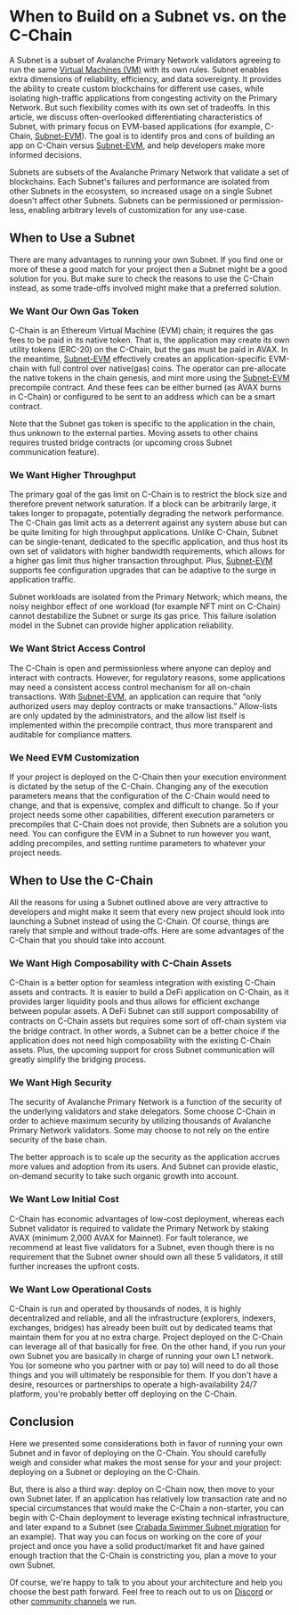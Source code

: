 # When to Build on a Subnet vs. on the C-Chain

A Subnet is a subset of Avalanche Primary Network validators agreeing to run the same [Virtual
Machines (VM)](../subnets/README.md#virtual-machines) with its own rules. Subnet enables extra
dimensions of reliability, efficiency, and data sovereignty. It provides the ability to create
custom blockchains for different use cases, while isolating high-traffic applications from
congesting activity on the Primary Network. But such flexibility comes with its own set of
tradeoffs. In this article, we discuss often-overlooked differentiating characteristics of Subnet,
with primary focus on EVM-based applications (for example, C-Chain,
[Subnet-EVM](https://github.com/ava-labs/subnet-evm)). The goal is to identify pros and cons of
building an app on C-Chain versus [Subnet-EVM](https://github.com/ava-labs/subnet-evm), and help
developers make more informed decisions.

Subnets are subsets of the Avalanche Primary Network that validate a set of blockchains. Each Subnet's
failures and performance are isolated from other Subnets in the ecosystem, so increased usage on a
single Subnet doesn't affect other Subnets. Subnets can be permissioned or permission-less, enabling
arbitrary levels of customization for any use-case.

## When to Use a Subnet

There are many advantages to running your own Subnet. If you find one or more of these a good match
for your project then a Subnet might be a good solution for you. But make sure to check the reasons
to use the C-Chain instead, as some trade-offs involved might make that a preferred solution.

### We Want Our Own Gas Token

C-Chain is an Ethereum Virtual Machine (EVM) chain; it requires the gas fees to be paid in its
native token. That is, the application may create its own utility tokens (ERC-20) on the C-Chain,
but the gas must be paid in AVAX. In the meantime,
[Subnet-EVM](https://github.com/ava-labs/subnet-evm) effectively creates an application-specific
EVM-chain with full control over native(gas) coins. The operator can pre-allocate the native tokens
in the chain genesis, and mint more using the [Subnet-EVM](https://github.com/ava-labs/subnet-evm)
precompile contract. And these fees can be either burned (as AVAX burns in C-Chain) or configured to
be sent to an address which can be a smart contract.

Note that the Subnet gas token is specific to the application in the chain, thus unknown to the
external parties. Moving assets to other chains requires trusted bridge contracts (or upcoming cross
Subnet communication feature).

### We Want Higher Throughput

The primary goal of the gas limit on C-Chain is to restrict the block size and therefore prevent
network saturation. If a block can be arbitrarily large, it takes longer to propagate, potentially
degrading the network performance. The C-Chain gas limit acts as a deterrent against any system
abuse but can be quite limiting for high throughput applications. Unlike C-Chain, Subnet can be
single-tenant, dedicated to the specific application, and thus host its own set of validators with
higher bandwidth requirements, which allows for a higher gas limit thus higher transaction
throughput. Plus, [Subnet-EVM](https://github.com/ava-labs/subnet-evm) supports fee configuration
upgrades that can be adaptive to the surge in application traffic.

Subnet workloads are isolated from the Primary Network; which means, the noisy neighbor effect of
one workload (for example NFT mint on C-Chain) cannot destabilize the Subnet or surge its gas price.
This failure isolation model in the Subnet can provide higher application reliability.

### We Want Strict Access Control

The C-Chain is open and permissionless where anyone can deploy and interact with contracts. However,
for regulatory reasons, some applications may need a consistent access control mechanism for all
on-chain transactions. With [Subnet-EVM](https://github.com/ava-labs/subnet-evm), an application can
require that “only authorized users may deploy contracts or make transactions.” Allow-lists are only
updated by the administrators, and the allow list itself is implemented within the precompile
contract, thus more transparent and auditable for compliance matters.

### We Need EVM Customization

If your project is deployed on the C-Chain then your execution environment is dictated by the setup
of the C-Chain. Changing any of the execution parameters means that the configuration of the C-Chain
would need to change, and that is expensive, complex and difficult to change. So if your project
needs some other capabilities, different execution parameters or precompiles that C-Chain does not
provide, then Subnets are a solution you need. You can configure the EVM in a Subnet to run however
you want, adding precompiles, and setting runtime parameters to whatever your project needs.

## When to Use the C-Chain

All the reasons for using a Subnet outlined above are very attractive to developers and might make
it seem that every new project should look into launching a Subnet instead of using the C-Chain. Of
course, things are rarely that simple and without trade-offs. Here are some advantages of the
C-Chain that you should take into account.

### We Want High Composability with C-Chain Assets

C-Chain is a better option for seamless integration with existing C-Chain assets and contracts. It
is easier to build a DeFi application on C-Chain, as it provides larger liquidity pools and thus
allows for efficient exchange between popular assets. A DeFi Subnet can still support composability
of contracts on C-Chain assets but requires some sort of oﬀ-chain system via the bridge contract. In
other words, a Subnet can be a better choice if the application does not need high composability
with the existing C-Chain assets. Plus, the upcoming support for cross Subnet communication will
greatly simplify the bridging process.

### We Want High Security

The security of Avalanche Primary Network is a function of the security of the underlying validators
and stake delegators. Some choose C-Chain in order to achieve maximum security by utilizing
thousands of Avalanche Primary Network validators. Some may choose to not rely on the entire
security of the base chain.

The better approach is to scale up the security as the application accrues more values and adoption
from its users. And Subnet can provide elastic, on-demand security to take such organic growth into
account.

### We Want Low Initial Cost

C-Chain has economic advantages of low-cost deployment, whereas each Subnet validator is required to
validate the Primary Network by staking AVAX (minimum 2,000 AVAX for Mainnet). For fault tolerance,
we recommend at least five validators for a Subnet, even though there is no requirement that the
Subnet owner should own all these 5 validators, it still further increases the upfront costs.

### We Want Low Operational Costs

C-Chain is run and operated by thousands of nodes, it is highly decentralized and reliable, and all
the infrastructure (explorers, indexers, exchanges, bridges) has already been built out by dedicated
teams that maintain them for you at no extra charge. Project deployed on the C-Chain can leverage
all of that basically for free. On the other hand, if you run your own Subnet you are basically in
charge of running your own L1 network. You (or someone who you partner with or pay to) will need to
do all those things and you will ultimately be responsible for them. If you don't have a desire,
resources or partnerships to operate a high-availability 24/7 platform, you're probably better off
deploying on the C-Chain.

## Conclusion

Here we presented some considerations both in favor of running your own Subnet and in favor of
deploying on the C-Chain. You should carefully weigh and consider what makes the most sense for your
and your project: deploying on a Subnet or deploying on the C-Chain.

But, there is also a third way: deploy on C-Chain now, then move to your own Subnet later. If an
application has relatively low transaction rate and no special circumstances that would make the
C-Chain a non-starter, you can begin with C-Chain deployment to leverage existing technical
infrastructure, and later expand to a Subnet (see [Crabada Swimmer Subnet
migration](https://medium.com/@PlayCrabada/introducing-crabadas-subnet-on-the-avalanche-network-18cb310ddb8c)
for an example). That way you can focus on working on the core of your project and once you have a
solid product/market fit and have gained enough traction that the C-Chain is constricting you, plan
a move to your own Subnet.

Of course, we're happy to talk to you about your architecture and help you choose the best path
forward. Feel free to reach out to us on [Discord](https://chat.avalabs.org) or other [community
channels](https://www.avax.network/community) we run.
